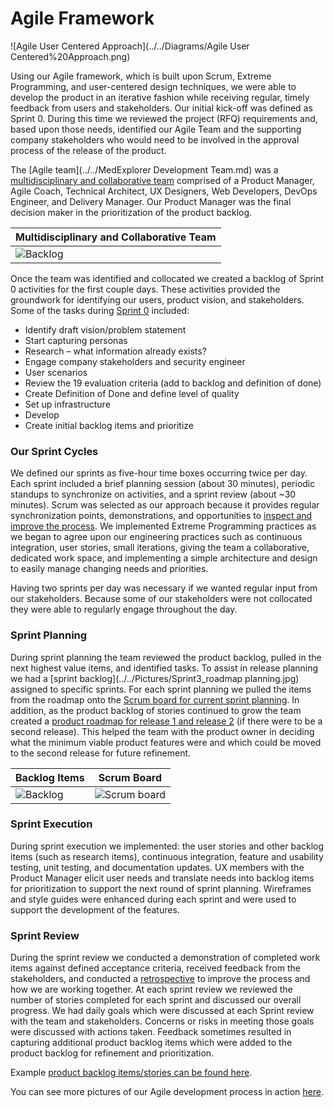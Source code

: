 # Agile Framework
![Agile User Centered Approach](../../Diagrams/Agile User Centered%20Approach.png)

Using our Agile framework, which is built upon Scrum, Extreme Programming, and user-centered design techniques, we were able to develop the product in an iterative fashion while receiving regular, timely feedback from users and stakeholders. Our initial kick-off was defined as Sprint 0. During this time we reviewed the project (RFQ) requirements and, based upon those needs, identified our Agile Team and the supporting company stakeholders who would need to be involved in the approval process of the release of the product.

The [Agile team](../../MedExplorer Development Team.md) was a [multidisciplinary and collaborative team](../../Diagrams/AgileTeam.png) comprised of a Product Manager, Agile Coach, Technical Architect, UX Designers, Web Developers, DevOps Engineer, and Delivery Manager. Our Product Manager was the final decision maker in the prioritization of the product backlog.


| Multidisciplinary and Collaborative Team |
| ------------- |
| ![Backlog](../../Diagrams/AgileTeam.png) |

Once the team was identified and collocated we created a backlog of Sprint 0 activities for the first couple days. These activities provided the groundwork for identifying our users, product vision, and stakeholders. Some of the tasks during [Sprint 0](../../Pictures/Sprint0activities.jpg) included:

* Identify draft vision/problem statement
* Start capturing personas
* Research – what information already exists?
* Engage company stakeholders and security engineer
* User scenarios
* Review the  19 evaluation criteria (add to backlog and definition of done)
* Create Definition of Done and define level of quality
* Set up infrastructure
* Develop 
* Create initial backlog items and prioritize

### Our Sprint Cycles
We defined our sprints as five-hour time boxes occurring twice per day. Each sprint included a brief planning session (about 30 minutes), periodic standups to synchronize on activities, and a sprint review (about ~30 minutes). Scrum was selected as our approach because it provides regular synchronization points, demonstrations, and opportunities to [inspect and improve the process](../../Pictures/Retrospective.jpg). We implemented Extreme Programming practices as we began to agree upon our engineering practices such as continuous integration, user stories, small iterations, giving the team a collaborative, dedicated work space, and implementing a simple architecture and design to easily manage changing needs and priorities.

Having two sprints per day was necessary if we wanted regular input from our stakeholders. Because some of our stakeholders were not collocated they were able to regularly engage throughout the day. 

### Sprint Planning
During sprint planning the team reviewed the product backlog, pulled in the next highest value items, and identified tasks. To assist in release planning we had a [sprint backlog](../../Pictures/Sprint3_roadmap planning.jpg) assigned to specific sprints. For each sprint planning we pulled the items from the roadmap onto the [Scrum board for current sprint planning](../../Pictures/Task%20Board.jpg). In addition, as the product backlog of stories continued to grow the team created a [product roadmap for release 1 and release 2](../../Diagrams/MedExplorer%20Product%20Roadmap.png) (if there were to be a second release). This helped the team with the product owner in deciding what the minimum viable product features were and which could be moved to the second release for future refinement. 

| Backlog Items | Scrum Board |
| ------------- |:-----------:|
| ![Backlog](../../Pictures/Sprint3_roadmap%20planning.jpg) | ![Scrum board](../../Pictures/Task%20Board.jpg) | 

### Sprint Execution
During sprint execution we implemented: the user stories and other backlog items (such as research items), continuous integration, feature and usability testing, unit testing, and documentation updates. UX members with the Product Manager elicit user needs and translate needs into backlog items for prioritization to support the next round of sprint planning. Wireframes and style guides were enhanced during each sprint and were used to support the development of the features. 

### Sprint Review
During the sprint review we conducted a demonstration of completed work items against defined acceptance criteria, received feedback from the stakeholders, and conducted a [retrospective](../../Pictures/Retrospective.jpg) to improve the process and how we are working together. At each sprint review we reviewed the number of stories completed for each sprint and discussed our overall progress. We had daily goals which were discussed at each Sprint review with the team and stakeholders. Concerns or risks in meeting those goals were discussed with actions taken. Feedback sometimes resulted in capturing additional product backlog items which were added to the product backlog for refinement and prioritization.

Example [product backlog items/stories can be found here](../User-Stories/Sample%20MedExplorer%20User%20Stories.xlsx).

You can see more pictures of our Agile development process in action [here](../../Pictures/Readme.md).
